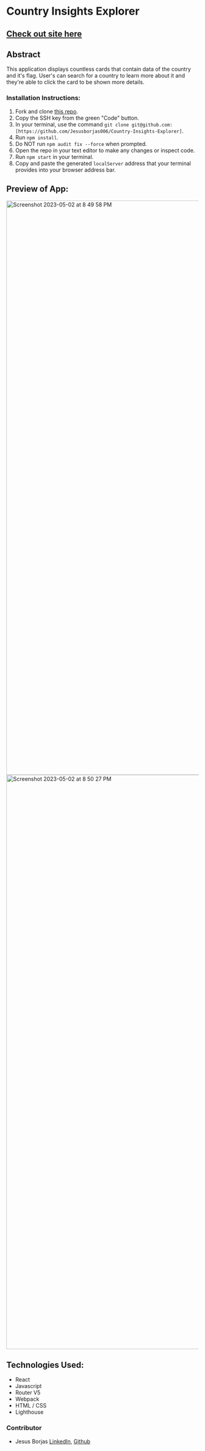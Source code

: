 # Country Insights Explorer

## [Check out site here](https://country-insights-explorer.vercel.app/)

## Abstract 
This application displays countless cards that contain data of the country and it's flag. User's can search for a country to learn more about it and they're able to click the card to be shown more details. 

### Installation Instructions:
1. Fork and clone [this repo](https://github.com/Jesusborjas006/Country-Insights-Explorer).
1. Copy the SSH key from the green "Code" button.
1. In your terminal, use the command `git clone git@github.com:[https://github.com/Jesusborjas006/Country-Insights-Explorer]`.
1. Run `npm install`.
1. Do NOT run `npm audit fix --force` when prompted.
1. Open the repo in your text editor to make any changes or inspect code.
1. Run `npm start` in your terminal.
1. Copy and paste the generated `localServer` address that your terminal provides into your browser address bar.

## Preview of App:
<img width="1504" alt="Screenshot 2023-05-02 at 8 49 58 PM" src="https://user-images.githubusercontent.com/111095858/235820013-b6a63a5d-070d-43ec-857d-20909d651371.png">
<img width="1504" alt="Screenshot 2023-05-02 at 8 50 27 PM" src="https://user-images.githubusercontent.com/111095858/235820016-c20bee00-e9a9-436c-bf91-945b73a56ff3.png">

## Technologies Used:
- React 
- Javascript 
- Router V5
- Webpack
- HTML / CSS
- Lighthouse

### Contributor
- Jesus Borjas [LinkedIn](https://www.linkedin.com/in/jesus-borjas-6589b920a/), [Github](https://github.com/jesusborjas006)
